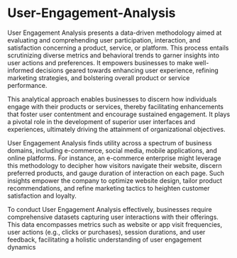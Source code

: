 # User-Engagement-Analysis

User Engagement Analysis presents a data-driven methodology aimed at evaluating and comprehending user participation, interaction, and satisfaction concerning a product, service, or platform. This process entails scrutinizing diverse metrics and behavioral trends to garner insights into user actions and preferences. It empowers businesses to make well-informed decisions geared towards enhancing user experience, refining marketing strategies, and bolstering overall product or service performance.

This analytical approach enables businesses to discern how individuals engage with their products or services, thereby facilitating enhancements that foster user contentment and encourage sustained engagement. It plays a pivotal role in the development of superior user interfaces and experiences, ultimately driving the attainment of organizational objectives.

User Engagement Analysis finds utility across a spectrum of business domains, including e-commerce, social media, mobile applications, and online platforms. For instance, an e-commerce enterprise might leverage this methodology to decipher how visitors navigate their website, discern preferred products, and gauge duration of interaction on each page. Such insights empower the company to optimize website design, tailor product recommendations, and refine marketing tactics to heighten customer satisfaction and loyalty.

To conduct User Engagement Analysis effectively, businesses require comprehensive datasets capturing user interactions with their offerings. This data encompasses metrics such as website or app visit frequencies, user actions (e.g., clicks or purchases), session durations, and user feedback, facilitating a holistic understanding of user engagement dynamics
